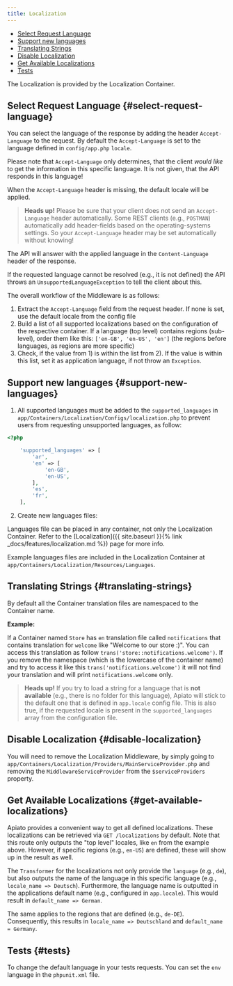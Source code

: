 ```yaml
---
title: Localization
---
```


- [Select Request Language](#select-request-language)
- [Support new languages](#support-new-languages)
- [Translating Strings](#translating-strings)
- [Disable Localization](#disable-localization)
- [Get Available Localizations](#get-available-localizations)
- [Tests](#tests)

The Localization is provided by the Localization Container.

## Select Request Language {#select-request-language}

You can select the language of the response by adding the header `Accept-Language` to the request. By default the 
`Accept-Language` is set to the language defined in `config/app.php` `locale`. 

Please note that `Accept-Language` only determines, that the client _would like_ to get the information in this specific
language. It is not given, that the API responds in this language!

When the `Accept-Language` header is missing, the default locale will be applied.

> **Heads up!**
> Please be sure that your client does not send an `Accept-Language` header automatically. Some REST clients 
(e.g., `POSTMAN`) automatically add header-fields based on the operating-systems settings. So your `Accept-Language` header
may be set automatically without knowing!

The API will answer with the applied language in the `Content-Language` header of the response.

If the requested language cannot be resolved (e.g., it is not defined) the API throws an `UnsupportedLanguageException` to tell 
the client about this.

The overall workflow of the Middleware is as follows:
1) Extract the `Accept-Language` field from the request header. If none is set, use the default locale from the config file
2) Build a list of all supported localizations based on the configuration of the respective container. If a language 
(top level) contains regions (sub-level), order them like this: `['en-GB', 'en-US', 'en']` (the regions before languages, 
as regions are more specific)
3) Check, if the value from 1) is within the list from 2). If the value is within this list, set it as application language, 
if not throw an `Exception`.

## Support new languages {#support-new-languages}

1. All supported languages must be added to the `supported_languages` in `app/Containers/Localization/Configs/localization.php` 
to prevent users from requesting unsupported languages, as follow:

```php
<?php

    'supported_languages' => [
        'ar',
        'en' => [
            'en-GB',
            'en-US',
        ],
        'es',
        'fr',
    ],
```

2. Create new languages files:

Languages file can be placed in any container, not only the Localization Container. Refer to the [Localization]({{ site.baseurl }}{% link _docs/features/localization.md %}) 
page for more info.

Example languages files are included in the Localization Container at `app/Containers/Localization/Resources/Languages`.

## Translating Strings {#translating-strings}

By default all the Container translation files are namespaced to the Container name.

**Example:**

If a Container named `Store` has `en` translation file called `notifications` that contains translation for `welcome` 
like "Welcome to our store :)". You can access this translation as follow `trans('store::notifications.welcome')`. If 
you remove the namespace (which is the lowercase of the container name) and try to access it like this 
`trans('notifications.welcome')` it will not find your translation and will print `notifications.welcome` only.

> **Heads up!**
> If you try to load a string for a language that is **not available** (e.g., there is no folder for this language), Apiato 
will stick to the default one that is defined in `app.locale` config file. This is also true, if the requested locale 
is present in the `supported_languages` array from the configuration file.

## Disable Localization {#disable-localization}

You will need to remove the Localization Middleware, by simply going to `app/Containers/Localization/Providers/MainServiceProvider.php` 
and removing the `MiddlewareServiceProvider` from the `$serviceProviders` property.

## Get Available Localizations {#get-available-localizations}

Apiato provides a convenient way to get all defined localizations. These localizations can be retrieved via `GET /localizations` 
by default. Note that this route only outputs the "top level" locales, like `en` from the example above. However, if 
specific regions (e.g., `en-US`) are defined, these will show up in the result as well.

The `Transformer` for the localizations not only provide the `language` (e.g., `de`), but also outputs the name of the 
language in this specific language (e.g., `locale_name => Deutsch`). Furthermore, the language name is outputted in the 
applications default name (e.g., configured in `app.locale`). This would result in `default_name => German`.
 
The same applies to the regions that are defined (e.g., `de-DE`). Consequently, this results in `locale_name => Deutschland` 
and `default_name = Germany`.

## Tests {#tests}

To change the default language in your tests requests. You can set the `env` language in the `phpunit.xml` file.
